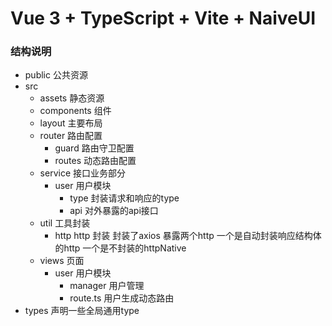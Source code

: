 # Vue 3 + TypeScript + Vite + NaiveUI

### 结构说明
* public 公共资源
* src
  * assets 静态资源
  * components 组件
  * layout 主要布局
  * router 路由配置
    * guard 路由守卫配置
    * routes 动态路由配置
  * service 接口业务部分
    * user 用户模块
      * type 封装请求和响应的type
      * api 对外暴露的api接口
  * util 工具封装
    * http http 封装 封装了axios 暴露两个http  一个是自动封装响应结构体的http 一个是不封装的httpNative
  * views 页面
    * user 用户模块
      * manager 用户管理
      * route.ts 用户生成动态路由
* types 声明一些全局通用type
